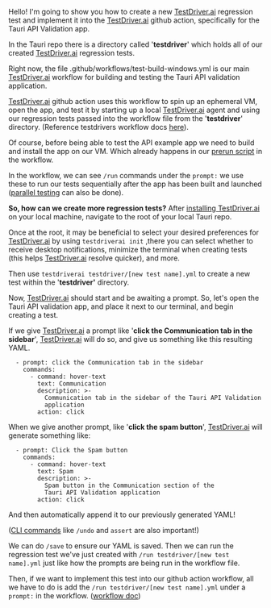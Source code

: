 Hello! I'm going to show you how to create a new [TestDriver.ai](http://TestDriver.ai) regression test and implement it into the [TestDriver.ai](http://TestDriver.ai) github action, specifically for the Tauri API Validation app.

In the Tauri repo there is a directory called '**testdriver**' which holds all of our created [TestDriver.ai](http://TestDriver.ai) regression tests.

Right now, the file .github/workflows/test-build-windows.yml is our main [TestDriver.ai](http://TestDriver.ai) workflow for building and testing the Tauri API validation application.

[TestDriver.ai](http://TestDriver.ai) github action uses this workflow to spin up an ephemeral VM, open the app, and test it by starting up a local [TestDriver.ai](http://TestDriver.ai) agent and using our regression tests passed into the workflow file from the '**testdriver**' directory. (Reference testdrivers workflow docs [here](https://docs.testdriver.ai/continuous-integration/github-setup)).

Of course, before being able to test the API example app we need to build and install the app on our VM. Which already happens in our [prerun script](https://docs.testdriver.ai/continuous-integration/prerun-scripts) in the workflow.

In the workflow, we can see `/run` commands under the `prompt:` we use these to run our tests sequentially after the app has been built and launched ([parallel testing](https://docs.testdriver.ai/continuous-integration/parallel-testing) can also be done).

**So, how can we create more regression tests?** After [installing TestDriver.ai](https://docs.testdriver.ai/overview/installing-via-npm) on your local machine, navigate to the root of your local Tauri repo.

Once at the root, it may be beneficial to select your desired preferences for [TestDriver.ai](http://TestDriver.ai) by using `testdriverai init` ,there you can select whether to receive desktop notifications, minimize the terminal when creating tests (this helps [TestDriver.ai](http://TestDriver.ai) resolve quicker), and more.

Then use `testdriverai testdriver/[new test name].yml` to create a new test within the '**testdriver'** directory.

Now, [TestDriver.ai](http://TestDriver.ai) should start and be awaiting a prompt. So, let's open the Tauri API validation app, and place it next to our terminal, and begin creating a test.

If we give [TestDriver.ai](http://TestDriver.ai) a prompt like '**click the Communication tab in the sidebar**', [TestDriver.ai](http://TestDriver.ai) will do so, and give us something like this resulting YAML.

```
  - prompt: click the Communication tab in the sidebar
    commands:
      - command: hover-text
        text: Communication
        description: >-
          Communication tab in the sidebar of the Tauri API Validation
          application
        action: click

```

When we give another prompt, like '**click the spam button**', [TestDriver.ai](http://TestDriver.ai) will generate something like:

```
  - prompt: Click the Spam button
    commands:
      - command: hover-text
        text: Spam
        description: >-
          Spam button in the Communication section of the
          Tauri API Validation application
        action: click

```

And then automatically append it to our previously generated YAML!

([CLI commands](https://docs.testdriver.ai/reference/cli-commands) like `/undo` and `assert` are also important!)

We can do `/save` to ensure our YAML is saved. Then we can run the regression test we've just created with `/run testdriver/[new test name].yml` just like how the prompts are being run in the workflow file.

Then, if we want to implement this test into our github action workflow, all we have to do is add the `/run testdriver/[new test name].yml` under a `prompt:` in the workflow. ([workflow doc](https://docs.testdriver.ai/continuous-integration/github-setup))